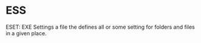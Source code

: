 # ESS
ESET: EXE Settings a file the defines all or some setting for folders and files in a given place.  
